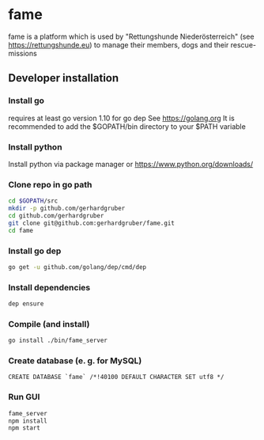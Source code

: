 # fame

fame is a platform which is used by "Rettungshunde Niederösterreich" (see https://rettungshunde.eu) to manage their members, dogs and their rescue-missions

## Developer installation
### Install go
requires at least go version 1.10 for go dep
See https://golang.org
It is recommended to add the $GOPATH/bin directory to your $PATH variable

### Install python
Install python via package manager or https://www.python.org/downloads/

### Clone repo in go path
```bash
cd $GOPATH/src
mkdir -p github.com/gerhardgruber
cd github.com/gerhardgruber
git clone git@github.com:gerhardgruber/fame.git
cd fame
```

### Install go dep
```bash
go get -u github.com/golang/dep/cmd/dep
```

### Install dependencies
```bash
dep ensure
```

### Compile (and install)
```bash
go install ./bin/fame_server
```

### Create database (e. g. for MySQL)
```mysql
CREATE DATABASE `fame` /*!40100 DEFAULT CHARACTER SET utf8 */
```

### Run GUI
```bash
fame_server
npm install
npm start
```

